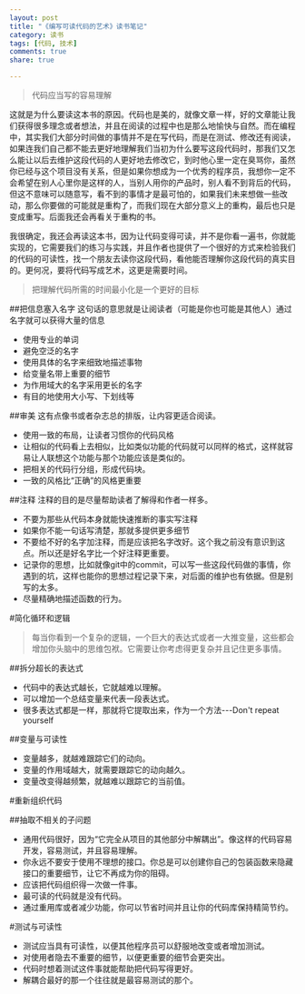 ```yaml
---
layout: post
title: "《编写可读代码的艺术》读书笔记"
category: 读书
tags: [代码, 技术]
comments: true
share: true

---
```


>代码应当写的容易理解

这就是为什么要读这本书的原因。代码也是美的，就像文章一样，好的文章能让我们获得很多理念或者想法，并且在阅读的过程中也是那么地愉快与自然。而在编程中，其实我们大部分时间做的事情并不是在写代码，而是在测试、修改还有阅读，如果连我们自己都不能去更好地理解我们当初为什么要写这段代码时，那我们又怎么能让以后去维护这段代码的人更好地去修改它，到时他心里一定在臭骂你，虽然你已经与这个项目没有关系，但是如果你想成为一个优秀的程序员，我想你一定不会希望在别人心里你是这样的人，当别人用你的产品时，别人看不到背后的代码，但这不意味可以随意写，看不到的事情才是最可怕的，如果我们未来想做一些改动，那么你要做的可能就是重构了，而我们现在大部分意义上的重构，最后也只是变成重写。后面我还会再看关于重构的书。

我很确定，我还会再读这本书，因为让代码变得可读，并不是你看一遍书，你就能实现的，它需要我们的练习与实践，并且作者也提供了一个很好的方式来检验我们的代码的可读性，找一个朋友去读你这段代码，看他能否理解你这段代码的真实目的。更何况，要将代码写成艺术，这更是需要时间。

>把理解代码所需的时间最小化是一个更好的目标

##把信息塞入名字
这句话的意思就是让阅读者（可能是你也可能是其他人）通过名字就可以获得大量的信息

- 使用专业的单词
- 避免空泛的名字
- 使用具体的名字来细致地描述事物
- 给变量名带上重要的细节
- 为作用域大的名字采用更长的名字
- 有目的地使用大小写、下划线等

##审美
这有点像书或者杂志总的排版，让内容更适合阅读。

- 使用一致的布局，让读者习惯你的代码风格
- 让相似的代码看上去相似，比如类似功能的代码就可以同样的格式，这样就容易让人联想这个功能与那个功能应该是类似的。
- 把相关的代码行分组，形成代码块。
- 一致的风格比“正确”的风格更重要

##注释
注释的目的是尽量帮助读者了解得和作者一样多。

- 不要为那些从代码本身就能快速推断的事实写注释
- 如果你不能一句话写清楚，那就多提供更多细节
- 不要给不好的名字加注释，而是应该把名字改好。这个我之前没有意识到这点。所以还是好名字比一个好注释更重要。
- 记录你的思想，比如就像git中的commit，可以写一些这段代码做的事情，你遇到的坑，这样也能你的思想过程记录下来，对后面的维护也有依据。但是别写的太多。
- 尽量精确地描述函数的行为。

#简化循环和逻辑
>每当你看到一个复杂的逻辑，一个巨大的表达式或者一大推变量，这些都会增加你头脑中的思维包袱。它需要让你考虑得更复杂并且记住更多事情。

##拆分超长的表达式

- 代码中的表达式越长，它就越难以理解。
- 可以增加一个总结变量来代表一段表达式。
- 很多表达式都是一样，那就将它提取出来，作为一个方法---Don't repeat yourself

##变量与可读性

- 变量越多，就越难跟踪它们的动向。
- 变量的作用域越大，就需要跟踪它的动向越久。
- 变量改变得越频繁，就越难以跟踪它的当前值。

#重新组织代码

##抽取不相关的子问题

- 通用代码很好，因为“它完全从项目的其他部分中解耦出”。像这样的代码容易开发，容易测试，并且容易理解。
- 你永远不要安于使用不理想的接口。你总是可以创建你自己的包装函数来隐藏接口的重要细节，让它不再成为你的阻碍。
- 应该把代码组织得一次做一件事。
- 最可读的代码就是没有代码。
- 通过重用库或者减少功能，你可以节省时间并且让你的代码库保持精简节约。

#测试与可读性

- 测试应当具有可读性，以便其他程序员可以舒服地改变或者增加测试。
- 对使用者隐去不重要的细节，以便更重要的细节会更突出。
- 代码时想着测试这件事就能帮助把代码写得更好。
- 解耦合最好的那一个往往就是最容易测试的那个。
